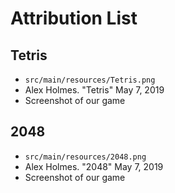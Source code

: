 # Attribution List

## Tetris
* `src/main/resources/Tetris.png`
* Alex Holmes. "Tetris" May 7, 2019
* Screenshot of our game

## 2048
* `src/main/resources/2048.png`
* Alex Holmes. "2048" May 7, 2019
* Screenshot of our game
